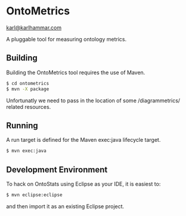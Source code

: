 OntoMetrics
===========

<karl@karlhammar.com>

A pluggable tool for measuring ontology metrics.

Building
----------
Building the OntoMetrics tool requires the use of Maven.

```sh
$ cd ontometrics
$ mvn -X package
```

Unfortunatly we need to pass in the location of some /diagrammetrics/ related resources.

Running
----------
A run target is defined for the Maven exec:java lifecycle target.

```sh
$ mvn exec:java
```

Development Environment
----------
To hack on OntoStats using Eclipse as your IDE, it is easiest to:

```sh
$ mvn eclipse:eclipse
```

and then import it as an existing Eclipse project.